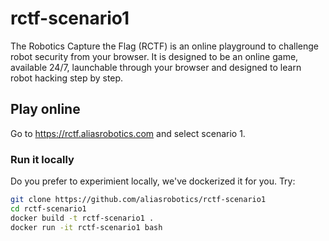 # rctf-scenario1

The Robotics Capture the Flag (RCTF) is an online playground to challenge robot security from your browser. It is designed to be an online game, available 24/7, launchable through your browser and designed to learn robot hacking step by step.

## Play online
Go to https://rctf.aliasrobotics.com and select scenario 1.

### Run it locally
Do you prefer to experimient locally, we've dockerized it for you. Try:

```bash
git clone https://github.com/aliasrobotics/rctf-scenario1
cd rctf-scenario1
docker build -t rctf-scenario1 .
docker run -it rctf-scenario1 bash
```
